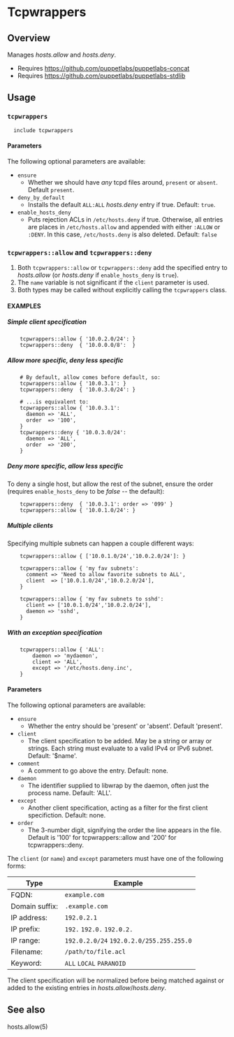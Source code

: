 # Tcpwrappers

## Overview

Manages _hosts.allow_ and _hosts.deny_.

* Requires https://github.com/puppetlabs/puppetlabs-concat
* Requires https://github.com/puppetlabs/puppetlabs-stdlib

## Usage

### `tcpwrappers`
```puppet
  include tcpwrappers
```

#### Parameters
The following optional parameters are available:

* `ensure`
    * Whether we should have *any* tcpd files around, `present` or `absent`.
    Default `present`.
* `deny_by_default`
    * Installs the default `ALL:ALL` _hosts.deny_ entry if true.
    Default: `true`.
* `enable_hosts_deny`
    * Puts rejection ACLs in `/etc/hosts.deny` if true. Otherwise, all
    entries are places in `/etc/hosts.allow` and appended with either
    `:ALLOW` or `:DENY`. In this case, `/etc/hosts.deny` is also deleted.
    Default: `false`

### `tcpwrappers::allow` and `tcpwrappers::deny`
1. Both `tcpwrappers::allow` or `tcpwrappers::deny` add the specified
entry to _hosts.allow_ (or _hosts.deny_ if `enable_hosts_deny` is `true`).
2. The `name` variable is not significant if the `client` parameter is used.
3. Both types may be called without explicitly calling the `tcpwrappers` class.

#### EXAMPLES

##### Simple client specification
```puppet
    tcpwrappers::allow { '10.0.2.0/24': }
    tcpwrappers::deny  { '10.0.0.0/8':  }
```
##### Allow more specific, deny less specific
```puppet
    # By default, allow comes before default, so:
    tcpwrappers::allow { '10.0.3.1': }
    tcpwrappers::deny  { '10.0.3.0/24': }

    # ...is equivalent to:
    tcpwrappers::allow { '10.0.3.1':
      daemon => 'ALL',
      order  => '100',
    }
    tcpwrappers::deny { '10.0.3.0/24':
      daemon => 'ALL',
      order  => '200',
    }
```
##### Deny more specific, allow less specific
To deny a single host, but allow the rest of the subnet, ensure the order
(requires `enable_hosts_deny` to be _false_ -- the default):
```puppet
    tcpwrappers::deny  { '10.0.3.1': order => '099' }
    tcpwrappers::allow { '10.0.1.0/24': }
```
##### Multiple clients
Specifying multiple subnets can happen a couple different ways:
```puppet
    tcpwrappers::allow { ['10.0.1.0/24','10.0.2.0/24']: }

    tcpwrappers::allow { 'my fav subnets':
      comment => 'Need to allow favorite subnets to ALL',
      client  => ['10.0.1.0/24','10.0.2.0/24'],
    }

    tcpwrappers::allow { 'my fav subnets to sshd':
      client => ['10.0.1.0/24','10.0.2.0/24'],
      daemon => 'sshd',
    }
```

##### With an exception specification
```puppet
    tcpwrappers::allow { 'ALL':
        daemon => 'mydaemon',
        client => 'ALL',
        except => '/etc/hosts.deny.inc',
    }
```
#### Parameters
The following optional parameters are available:

* `ensure`
    * Whether the entry should be 'present' or 'absent'.  Default 'present'.
* `client`
    * The client specification to be added.  May be a string or array or
    strings. Each string must evaluate to a valid IPv4 or IPv6 subnet.
    Default: '$name'.
* `comment`
    * A comment to go above the entry. Default: none.
* `daemon`
    * The identifier supplied to libwrap by the daemon, often just the
    process name. Default: 'ALL'.
* `except`
    * Another client specification, acting as a filter for the first
    client specifiction. Default: none.
* `order`
    * The 3-number digit, signifying the order the line appears in the
    file. Default is '100' for tcpwrappers::allow and '200' for
    tcpwrappers::deny.

The `client` (or `name`) and `except` parameters must have one of the
following forms:

Type           | Example
-------------- | -------
FQDN:          | `example.com`
Domain suffix: | `.example.com`
IP address:    | `192.0.2.1`
IP prefix:     | `192.` `192.0.` `192.0.2.`
IP range:      | `192.0.2.0/24` `192.0.2.0/255.255.255.0`
Filename:      | `/path/to/file.acl`
Keyword:       | `ALL` `LOCAL` `PARANOID`

The client specification will be normalized before being matched
against or added to the existing entries in _hosts.allow_/_hosts.deny_.


## See also

hosts.allow(5)
